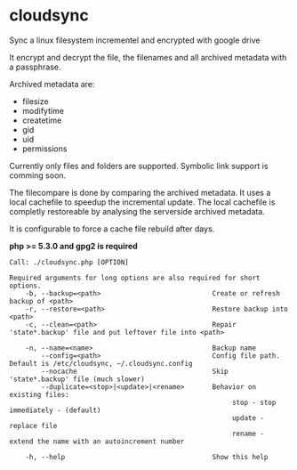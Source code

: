 cloudsync
=========

Sync a linux filesystem incrementel and encrypted with google drive

It encrypt and decrypt the file, the filenames and all archived metadata with a passphrase.

Archived metadata are:
- filesize
- modifytime
- createtime 
- gid
- uid
- permissions

Currently only files and folders are supported. Symbolic link support is comming soon.

The filecompare is done by comparing the archived metadata. It uses a local cachefile to speedup the incremental update. The local cachefile is completly restoreable by analysing the serverside archived metadata.

It is configurable to force a cache file rebuild after <x> days.

**php >= 5.3.0 and gpg2 is required**

```
Call: ./cloudsync.php [OPTION]

Required arguments for long options are also required for short options.
    -b, --backup=<path>                            Create or refresh backup of <path>
    -r, --restore=<path>                           Restore backup into <path>
    -c, --clean=<path>                             Repair 'state*.backup' file and put leftover file into <path>

    -n, --name=<name>                              Backup name
        --config=<path>                            Config file path. Default is /etc/cloudsync, ~/.cloudsync.config 
        --nocache                                  Skip 'state*.backup' file (much slower)
        --duplicate=<stop>|<update>|<rename>       Behavior on existing files:
                                                        stop - stop immediately - (default)
                                                        update - replace file
                                                        rename - extend the name with an autoincrement number

    -h, --help                                     Show this help
```
